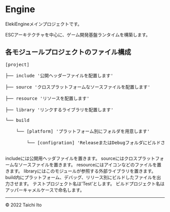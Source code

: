 # Engine

ElekiEngineメインプロジェクトです。

ESCアーキテクチャを中心に、ゲーム開発基盤ランタイムを構築します。

## 各モジュールプロジェクトのファイル構成

<pre>
[project]                                                                            <br>
├── include '公開ヘッダーファイルを配置します'                                          <br>
├── source 'クロスプラットフォームなソースファイルを配置します'                           <br>
├── resource 'リソースを配置します'                                                    <br>
├── library 'リンクするライブラリを配置します'                                          <br>
└── build                                                                            <br>
    └── [platform] 'プラットフォーム別にフォルダを用意します'                            <br>
        └── [configration] 'ReleaseまたはDebugフォルダにビルドされたファイルを配置します' <br>
</pre>

includeには公開用ヘッダファイルを置きます。
sourceにはクロスプラットフォームなソースファイルを置きます。
resourceにはアイコンなどのファイルを置きます。
libraryにはこのモジュールが参照する外部ライブラリを置きます。
build内にプラットフォーム、デバッグ、リリース別にビルドしたファイルを出力させます。
テストプロジェクト名は'Test'とします。
ビルドプロジェクト名はアッパーキャメルケースで命名します。

***
© 2022 Taichi Ito
